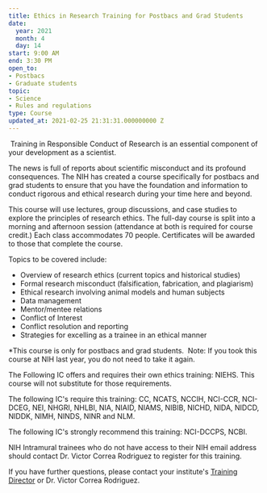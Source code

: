 ```yaml
---
title: Ethics in Research Training for Postbacs and Grad Students
date:
  year: 2021
  month: 4
  day: 14
start: 9:00 AM
end: 3:30 PM
open_to:
- Postbacs
- Graduate students
topic:
- Science
- Rules and regulations
type: Course
updated_at: 2021-02-25 21:31:31.000000000 Z
---
```

 Training in Responsible Conduct of Research is an essential component
of your development as a scientist.

The news is full of reports about scientific misconduct and its profound
consequences. The NIH has created a course specifically for postbacs and
grad students to ensure that you have the foundation and information to
conduct rigorous and ethical research during your time here and beyond.

This course will use lectures, group discussions, and case studies to
explore the principles of research ethics. The full-day course is split
into a morning and afternoon session (attendance at both is required for
course credit.) Each class accommodates 70 people. Certificates will be
awarded to those that complete the course.

Topics to be covered include:

* Overview of research ethics (current topics and historical studies)
* Formal research misconduct (falsification, fabrication, and
  plagiarism)
* Ethical research involving animal models and human subjects
* Data management
* Mentor/mentee relations
* Conflict of Interest
* Conflict resolution and reporting
* Strategies for excelling as a trainee in an ethical manner

\*This course is only for postbacs and grad students.  Note: If you took
this course at NIH last year, you do not need to take it again.

The Following IC offers and requires their own ethics
training: NIEHS. This course will not substitute for those requirements.

The following IC\'s require this training: CC, NCATS, NCCIH, NCI-CCR,
NCI-DCEG, NEI, NHGRI, NHLBI, NIA, NIAID, NIAMS, NIBIB, NICHD, NIDA,
NIDCD, NIDDK, NIMH, NINDS, NINR and NLM.  

The following IC\'s strongly recommend this training: NCI-DCCPS, NCBI. 

NIH Intramural trainees who do not have access to their NIH email
address should contact <a>Dr. Victor Correa Rodriguez</a> to register
for this training.

If you have further questions, please contact your
institute\'s [Training Director][1] or <a>Dr. Victor Correa
Rodriguez</a>.



[1]: https://www.training.nih.gov/ic_contacts
